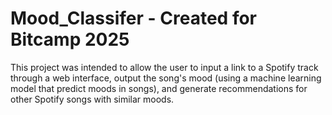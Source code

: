 # Mood_Classifer - Created for Bitcamp 2025
This project was intended to allow the user to input a link to a Spotify track through a web interface, output the song's mood (using a machine learning model that predict moods in songs), and generate recommendations for other Spotify songs with similar moods. 
